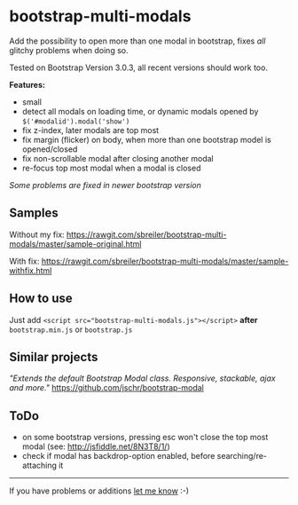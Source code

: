 # bootstrap-multi-modals
Add the possibility to open more than one modal in bootstrap, fixes *all* glitchy problems when doing so.

Tested on Bootstrap Version 3.0.3, all recent versions should work too.

**Features:**
 - small
 - detect all modals on loading time, or dynamic modals opened by `$('#modalid').modal('show')`
 - fix z-index, later modals are top most
 - fix margin (flicker) on body, when more than one bootstrap model is opened/closed
 - fix non-scrollable modal after closing another modal
 - re-focus top most modal when a modal is closed
 
*Some problems are fixed in newer bootstrap version*

## Samples
Without my fix: https://rawgit.com/sbreiler/bootstrap-multi-modals/master/sample-original.html

With fix: https://rawgit.com/sbreiler/bootstrap-multi-modals/master/sample-withfix.html

## How to use
Just add `<script src="bootstrap-multi-modals.js"></script>` **after** `bootstrap.min.js` or `bootstrap.js`

## Similar projects
*"Extends the default Bootstrap Modal class. Responsive, stackable, ajax and more."* https://github.com/jschr/bootstrap-modal

## ToDo
 - on some bootstrap versions, pressing esc won't close the top most modal (see: http://jsfiddle.net/8N3T8/1/)
 - check if modal has backdrop-option enabled, before searching/re-attaching it

---
If you have problems or additions [let me know](https://github.com/sbreiler/bootstrap-multi-modals/issues) :-)
